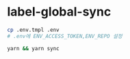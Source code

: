 # label-global-sync

```bash
cp .env.tmpl .env
# .env에 ENV_ACCESS_TOKEN,ENV_REPO 설정

yarn && yarn sync
```
